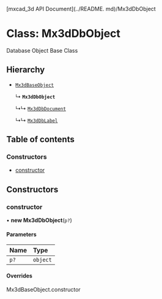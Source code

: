 [mxcad_3d API Document](../README. md)/Mx3dDbObject

# Class: Mx3dDbObject

Database Object Base Class

## Hierarchy

- [`Mx3dBaseObject`](Mx3dBaseObject.md)

  ↳ **`Mx3dDbObject`**

  ↳↳ [`Mx3dDbDocument`](Mx3dDbDocument.md)

  ↳↳ [`Mx3dDbLabel`](Mx3dDbLabel.md)

## Table of contents

### Constructors

- [constructor](Mx3dDbObject.md#constructor)

## Constructors

### constructor

• **new Mx3dDbObject**(`p?`)

#### Parameters

| Name | Type |
| :------ | :------ |
| `p?` | `object` |

#### Overrides

Mx3dBaseObject.constructor
